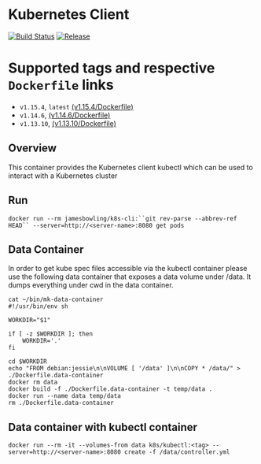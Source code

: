 # Kubernetes Client

[![Build Status](https://travis-ci.org/vsential/k8s-cli.svg?branch=master)](https://travis-ci.org/vsential/k8s-cli)
[![Release](https://img.shields.io/github/v/release/vsential/k8s-cli?style=plastic)](https://github.com/vsential/k8s-cli/releases)

# Supported tags and respective `Dockerfile` links
* `v1.15.4`, `latest`    [(v1.15.4/Dockerfile)](https://github.com/vsential/k8s-cli/blob/v1.15.4/Dockerfile)
* `v1.14.6`,    [(v1.14.6/Dockerfile)](https://github.com/vsential/k8s-cli/blob/v1.14.6/Dockerfile)
* `v1.13.10`,    [(v1.13.10/Dockerfile)](https://github.com/vsential/k8s-cli/blob/v1.13.10/Dockerfile)


## Overview
This container provides the Kubernetes client kubectl which can be used to interact with a Kubernetes cluster

## Run
`docker run --rm jamesbowling/k8s-cli:``git rev-parse --abbrev-ref HEAD`` --server=http://<server-name>:8080 get pods`

## Data Container

In order to get kube spec files accessible via the kubectl container please use the following data container that exposes a data volume under /data. It dumps everything under cwd in the data container.

```
cat ~/bin/mk-data-container 
#!/usr/bin/env sh

WORKDIR="$1"

if [ -z $WORKDIR ]; then
    WORKDIR='.'
fi

cd $WORKDIR
echo "FROM debian:jessie\n\nVOLUME [ '/data' ]\n\nCOPY * /data/" > ./Dockerfile.data-container
docker rm data
docker build -f ./Dockerfile.data-container -t temp/data .
docker run --name data temp/data
rm ./Dockerfile.data-container
```

## Data container with kubectl container
```
docker run --rm -it --volumes-from data k8s/kubectl:<tag> --server=http://<server-name>:8080 create -f /data/controller.yml
```